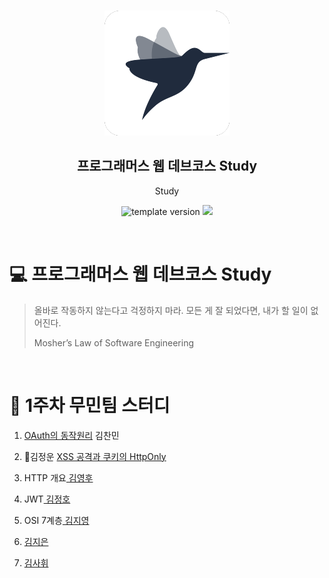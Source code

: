<br/>
<p align="middle" >
  <img width="200px;" src="./src/images/prgms-logo.png"/>
</p>
<h2 align="middle">프로그래머스 웹 데브코스 Study</h2>
<p align="middle">Study</p>
<p align="middle">
  <img src="https://img.shields.io/badge/version-1.0.0-blue?style=flat-square" alt="template version"/>
  <img src="https://img.shields.io/badge/language-md-md.svg?style=flat-square"/>
</p>

<br/>

# 💻 프로그래머스 웹 데브코스 Study

> 올바로 작동하지 않는다고 걱정하지 마라.
> 모든 게 잘 되었다면, 내가 할 일이 없어진다.
>
> Mosher’s Law of Software Engineering

<br/>

<!-- 꾸미실 분들은 마음대로 꾸며주세요! -->

# 🚀 1주차 무민팀 스터디

<!-- * [제목](링크)하여 올려주세요 -->
1. [OAuth의 동작원리](https://github.com/rlacksals96/FE-August-study/blob/Week1/mooomeeen%5DStudy/OAuth_Mechanism.md) 김찬민


2. 🎸김정운 [XSS 공격과 쿠키의 HttpOnly](https://github.com/prgrms-web-devcourse/FE-August-study/blob/Week1/mooomeeen%5DStudy/%5B1%EA%B8%B0-B%5D%EA%B9%80%EC%A0%95%EC%9A%B4/xssAttack/xssAttack.md)
3. HTTP 개요[ 김영후 ]()
4. JWT[ 김정호 ]()
5. OSI 7계층[ 김지영 ]() 
6. [ 김지은 ]()
7. [ 김사휘 ]()
